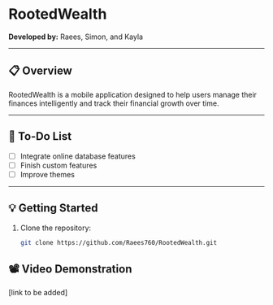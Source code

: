 # RootedWealth

**Developed by:** Raees, Simon, and Kayla  

---

## 📋 Overview
RootedWealth is a mobile application designed to help users manage their finances intelligently and track their financial growth over time.

---

## 🚧 To-Do List 
- [ ] Integrate online database features 
- [ ] Finish custom features
- [ ] Improve themes

---

## 💡 Getting Started
1. Clone the repository:
   ```bash
   git clone https://github.com/Raees760/RootedWealth.git

## 📽 Video Demonstration
[link to be added]
